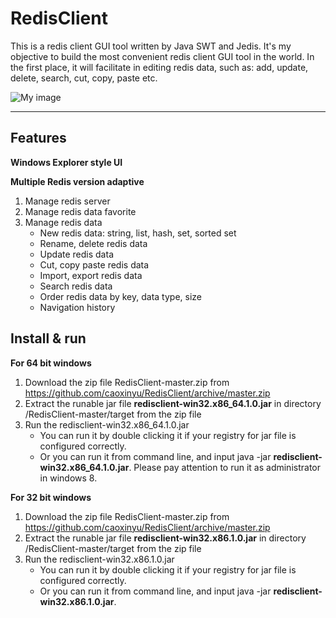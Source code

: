 # RedisClient


This is a redis client GUI tool written by Java SWT and Jedis. It's my objective to build the most convenient redis client GUI tool in the world. In the first place, it will facilitate in editing redis data, such as: add, update, delete, search, cut, copy, paste etc.

![My image](https://github.com/caoxinyu/RedisClient/raw/master/src/main/resources/screen.png)

--------

## Features

**Windows Explorer style UI**

**Multiple Redis version adaptive**

 1. Manage redis server
 2. Manage redis data favorite
 3. Manage redis data
 	* New redis data: string, list, hash, set, sorted set
 	* Rename, delete redis data
 	* Update redis data
 	* Cut, copy paste redis data
 	* Import, export redis data
 	* Search redis data
 	* Order redis data by key, data type, size
 	* Navigation history


## Install & run

 **For 64 bit windows**
 1. Download the zip file RedisClient-master.zip from https://github.com/caoxinyu/RedisClient/archive/master.zip
 2. Extract the runable jar file **redisclient-win32.x86_64.1.0.jar** in directory /RedisClient-master/target from the zip file
 3. Run the redisclient-win32.x86_64.1.0.jar
 	* You can run it by double clicking it if your registry for jar file is configured correctly.
 	* Or you can run it from command line, and input java -jar **redisclient-win32.x86_64.1.0.jar**. Please pay attention to run it as administrator in windows 8.
 	
 **For 32 bit windows**
 1. Download the zip file RedisClient-master.zip from https://github.com/caoxinyu/RedisClient/archive/master.zip
 2. Extract the runable jar file **redisclient-win32.x86.1.0.jar** in directory /RedisClient-master/target from the zip file
 3. Run the redisclient-win32.x86.1.0.jar
 	* You can run it by double clicking it if your registry for jar file is configured correctly.
 	* Or you can run it from command line, and input java -jar **redisclient-win32.x86.1.0.jar**. 